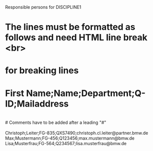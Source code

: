 Responsible persons for DISCIPLINE1<br>

# The lines must be formatted as follows and need HTML line break \<br\><br>
# for breaking lines<br>
# First Name;Name;Department;Q-ID;Mailaddress<br>
<br>
# Comments have to be added after a leading "#"<br>
<br>
Christoph;Leiter;FG-835;QXS7490;christoph.cl.leiter@partner.bmw.de<br>
Max;Mustermann;FG-456;Q123456;max.mustermann@bmw.de<br>
Lisa;Musterfrau;FG-564;Q234567;lisa.musterfrau@bmw.de<br>

